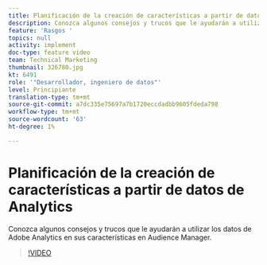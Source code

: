 ```yaml
---
title: Planificación de la creación de características a partir de datos de Analytics
description: Conozca algunos consejos y trucos que le ayudarán a utilizar los datos de Adobe Analytics en sus características en Audience Manager.
feature: 'Rasgos '
topics: null
activity: implement
doc-type: feature video
team: Technical Marketing
thumbnail: 326780.jpg
kt: 6491
role: '"Desarrollador, ingeniero de datos"'
level: Principiante
translation-type: tm+mt
source-git-commit: a7dc335e75697a7b1720eccdadbb9605fdeda798
workflow-type: tm+mt
source-wordcount: '63'
ht-degree: 1%

---
```



# Planificación de la creación de características a partir de datos de Analytics

Conozca algunos consejos y trucos que le ayudarán a utilizar los datos de Adobe Analytics en sus características en Audience Manager.

>[!VIDEO](https://video.tv.adobe.com/v/326780/?quality=12&learn=on)
